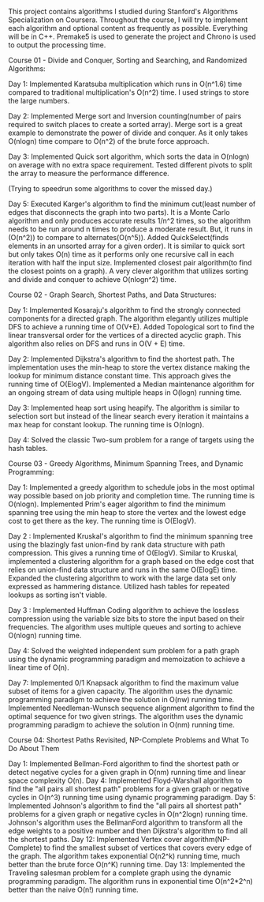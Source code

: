 This project contains algorithms I studied during Stanford's Algorithms Specialization on Coursera. Throughout the course, I will try to implement each algorithm and optional content as frequently as possible. Everything will be in C++. Premake5 is used to generate the project and Chrono is used to output the processing time.

Course 01 - Divide and Conquer, Sorting and Searching, and Randomized Algorithms:

Day 1: Implemented Karatsuba multiplication which runs in O(n^1.6) time compared to traditional multiplication's O(n^2) time. I used strings to store the large numbers.

Day 2: Implemented Merge sort and Inversion counting(number of pairs required to switch places to create a sorted array). Merge sort is a great example to demonstrate the power of divide and conquer. As it only takes O(nlogn) time compare to O(n^2) of the brute force approach.

Day 3: Implemented Quick sort algorithm, which sorts the data in O(nlogn) on average with no extra space requirement. Tested different pivots to split the array to measure the performance difference.

(Trying to speedrun some algorithms to cover the missed day.)

Day 5: Executed Karger's algorithm to find the minimum cut(least number of edges that disconnects the graph into two parts). It is a Monte Carlo algorithm and only produces accurate results 1/n^2 times, so the algorithm needs to be run around n times to produce a moderate result. But, it runs in (O(n^2)) to compare to alternates(O(n^5)).
Added QuickSelect(finds elements in an unsorted array for a given order). It is similar to quick sort but only takes O(n) time as it performs only one recursive call in each iteration with half the input size.
Implemented closest pair algorithm(to find the closest points on a graph). A very clever algorithm that utilizes sorting and divide and conquer to achieve O(nlogn^2) time.

Course 02 - Graph Search, Shortest Paths, and Data Structures:

Day 1: Implemented Kosaraju's algorithm to find the strongly connected components for a directed graph. The algorithm elegantly utilizes multiple DFS to achieve a running time of O(V+E).
Added Topological sort to find the linear transversal order for the vertices of a directed acyclic graph. This algorithm also relies on DFS and runs in O(V + E) time.

Day 2: Implemented Dijkstra's algorithm to find the shortest path. The implementation uses the min-heap to store the vertex distance making the lookup for minimum distance constant time. This approach gives the running time of O(ElogV).
Implemented a Median maintenance algorithm for an ongoing stream of data using multiple heaps in O(logn) running time.

Day 3: Implemented heap sort using heapify. The algorithm is similar to selection sort but instead of the linear search every iteration it maintains a max heap for constant lookup. The running time is O(nlogn).

Day 4: Solved the classic Two-sum problem for a range of targets using the hash tables.

Course 03 - Greedy Algorithms, Minimum Spanning Trees, and Dynamic Programming:

Day 1: Implemented a greedy algorithm to schedule jobs in the most optimal way possible based on job priority and completion time. The running time is O(nlogn).
Implemented Prim's eager algorithm to find the minimum spanning tree using the min heap to store the vertex and the lowest edge cost to get there as the key. The running time is O(ElogV).

Day 2 : Implemented Kruskal's algorithm to find the minimum spanning tree using the blazingly fast union-find by rank data structure with path compression. This gives a running time of O(ElogV).
Similar to Kruskal, implemented a clustering algorithm for a graph based on the edge cost that relies on union-find data structure and runs in the same O(ElogE) time. Expanded the clustering algorithm to work with the large data set only expressed as hammering distance. Utilized hash tables for repeated lookups as sorting isn't viable.

Day 3 : Implemented Huffman Coding algorithm to achieve the lossless compression using the variable size bits to store the input based on their frequencies. The algorithm uses multiple queues and sorting to achieve O(nlogn) running time.

Day 4: Solved the weighted independent sum problem for a path graph using the dynamic programming paradigm and memoization to achieve a linear time of O(n).

Day 7: Implemented 0/1 Knapsack algorithm to find the maximum value subset of items for a given capacity. The algorithm uses the dynamic programming paradigm to achieve the solution in O(nw) running time.
Implemented Needleman-Wunsch sequence alignment algorithm to find the optimal sequence for two given strings. The algorithm uses the dynamic programming paradigm to achieve the solution in O(nm) running time.

Course 04: Shortest Paths Revisited, NP-Complete Problems and What To Do About Them

Day 1: Implemented Bellman-Ford algorithm to find the shortest path or detect negative cycles for a given graph in O(nm) running time and linear space complexity O(n).
Day 4: Implemented Floyd-Warshall algorithm to find the "all pairs all shortest path" problems for a given graph or negative cycles in O(n^3) running time using dynamic programming paradigm.
Day 5: Implemented Johnson's algorithm to find the "all pairs all shortest path" problems for a given graph or negative cycles in O(n^2logn) running time. Johnson's algorithm uses the BellmanFord algorithm to transform all the edge weights to a positive number and then Dijkstra's algorithm to find all the shortest paths.
Day 12: Implemented Vertex cover algorithm(NP-Complete) to find the smallest subset of vertices that covers every edge of the graph. The algorithm takes exponential O(n2^k) running time, much better than the brute force O(n^K) running time.
Day 13: Implemented the Traveling salesman problem for a complete graph using the dynamic programming paradigm. The algorithm runs in exponential time O(n^2*2^n) better than the naive O(n!) running time.